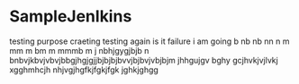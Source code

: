 # SampleJenlkins
testing purpose craeting
testing again is it failure i am going
 b nb nb nn n m mm m bm m mmmb m j
nbhjgygjbjb n bnbvjkbvjvbvjbbgjhgjgjjbjbjbjbvvjbjbvjvbjbjm jhhgujgv
bghy
gcjhvkjvjlvkj
xgghmhcjh
nhjvgjhgfkjfgkjfgk
jghkjghgg
